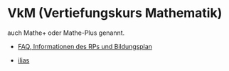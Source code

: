 # VkM (Vertiefungskurs Mathematik)

auch Mathe+ oder Mathe-Plus genannt.

* [FAQ, Informationen des RPs und Bildungsplan](https://rp.baden-wuerttemberg.de/rps/Abt7/Ref75/Fachberater/Documents/Informationen%20zum%20Vertiefungskurs%20Mathematik.pdf)

* [ilias](https://ilias3.uni-stuttgart.de/)
